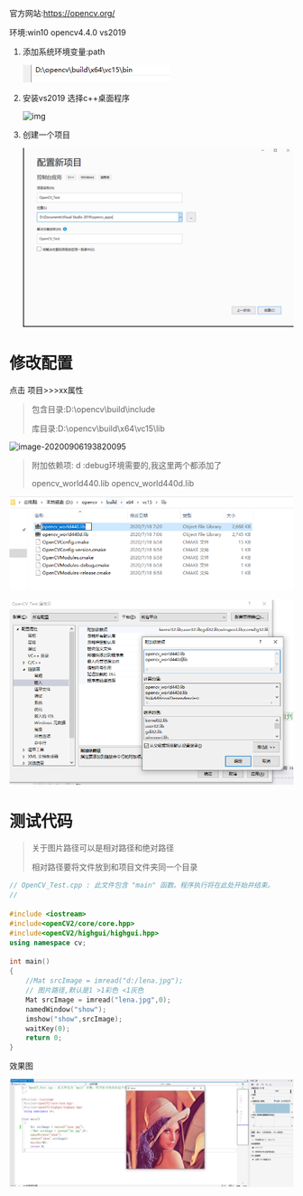 官方网站:https://opencv.org/

环境:win10 opencv4.4.0 vs2019

1. 添加系统环境变量:path

   ![image-20200906192821601](https://raw.githubusercontent.com/kujin521/Typora_images/master/img/path-20200906192821601.png)

2. 安装vs2019 选择c++桌面程序

   ![img](https://upload-images.jianshu.io/upload_images/18722523-6e6f654d390d8287.png?imageMogr2/auto-orient/strip|imageView2/2/w/715/format/webp)

3. 创建一个项目

   ![image-20200906193100877](https://raw.githubusercontent.com/kujin521/Typora_images/master/img/demo-20200906193100877.png)

# 修改配置

点击 项目>>>xx属性

> 包含目录:D:\opencv\build\include
>
> 库目录:D:\opencv\build\x64\vc15\lib

![image-20200906193820095](C:/Users/Administrator/AppData/Roaming/Typora/typora-user-images/image-20200906193820095.png)

> 附加依赖项: d :debug环境需要的,我这里两个都添加了
>
> opencv_world440.lib
> opencv_world440d.lib

![image-20200906194209922](https://raw.githubusercontent.com/kujin521/Typora_images/master/img/image-20200906194209922.png)

![image-20200906194316233](https://raw.githubusercontent.com/kujin521/Typora_images/master/img/image-20200906194316233.png)

# 测试代码

> 关于图片路径可以是相对路径和绝对路径
>
> 相对路径要将文件放到和项目文件夹同一个目录

```c++
// OpenCV_Test.cpp : 此文件包含 "main" 函数。程序执行将在此处开始并结束。
//

#include <iostream>
#include<openCV2/core/core.hpp>
#include<openCV2/highgui/highgui.hpp>
using namespace cv;

int main()
{
    //Mat srcImage = imread("d:/lena.jpg");
    // 图片路径,默认是1 >1彩色 <1灰色 
    Mat srcImage = imread("lena.jpg",0);
    namedWindow("show");
    imshow("show",srcImage);
    waitKey(0);
    return 0;
}
```

效果图

![image-20200906205746716](https://raw.githubusercontent.com/kujin521/Typora_images/master/img/image-20200906205746716.png)